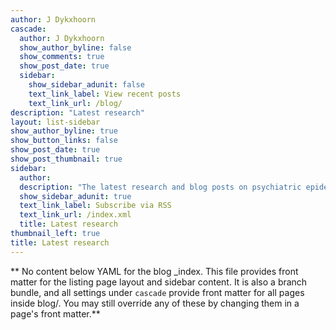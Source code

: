 ```yaml
---
author: J Dykxhoorn
cascade:
  author: J Dykxhoorn
  show_author_byline: false
  show_comments: true
  show_post_date: true
  sidebar:
    show_sidebar_adunit: false
    text_link_label: View recent posts
    text_link_url: /blog/
description: "Latest research"
layout: list-sidebar
show_author_byline: true
show_button_links: false
show_post_date: true
show_post_thumbnail: true
sidebar:
  author: 
  description: "The latest research and blog posts on psychiatric epidemiology and public mental health"
  show_sidebar_adunit: true
  text_link_label: Subscribe via RSS
  text_link_url: /index.xml
  title: Latest research
thumbnail_left: true
title: Latest research 
---
```


** No content below YAML for the blog _index. This file provides front matter for the listing page layout and sidebar content. It is also a branch bundle, and all settings under `cascade` provide front matter for all pages inside blog/. You may still override any of these by changing them in a page's front matter.**
